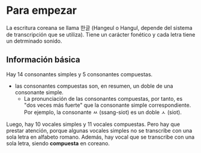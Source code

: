 # Para empezar #

La escritura coreana se llama 한글 (Hangeul o Hangul, depende del sistema de transcripción que se utiliza). Tiene un carácter fonético y cada letra tiene un detrminado sonido.

## Información básica ##

Hay 14 consonantes simples y 5 consonantes compuestas.

* las consonantes compuestas son, en resumen, un doble de una consonante simple.
	* La pronunciación de las consonantes compuestas, por tanto, es "dos veces más fuerte" que la consonante simple correspondiente. Por ejemplo, la consonante ㅆ (ssang-siot) es un doble ㅅ (siot).


Luego, hay 10 vocales simples y 11 vocales compuestas. Pero hay que prestar atención, porque algunas vocales simples no se transcribe con una sola letra en alfabeto romano. Además, hay vocal que se transcribe con una sola letra, siendo **compuesta** en coreano.
